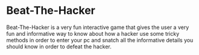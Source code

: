 # Beat-The-Hacker

Beat-The-Hacker is a very fun interactive game that gives the user a very fun and informative way to know about how a hacker use some tricky methods in order to enter your pc and snatch all the informative details you should know in order to defeat the hacker.


